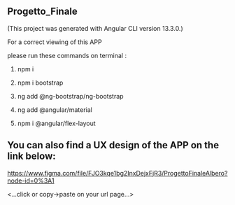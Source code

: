 ## Progetto_Finale

(This project was generated with Angular CLI version 13.3.0.)

For a correct viewing of this APP

please run these commands on terminal :

1) npm i 

2) npm i bootstrap 

3) ng add @ng-bootstrap/ng-bootstrap 

4) ng add @angular/material 

5) npm i @angular/flex-layout 

## You can also find a UX design of the APP on the link below:

https://www.figma.com/file/FJO3kqe1bg2InxDejxFjR3/ProgettoFinaleAlbero?node-id=0%3A1


<...click or copy->paste on your url page...>



